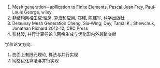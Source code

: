 
1. Mesh generation--apllication to Finite Elements, Pascal Jean Frey, Paul-Louis George, wiley
1. 非结构网格生成:理念, 算法和应用, 郑耀, 陈建军, 科学出版社
1. Delaunay Mesh Generation Cheng, Siu-Wing; Dey, Tamal K.; Shewchuk, Jonathan Richard 
2012-12, CRC Press
1. 张林波, 并行计算导论
1.网格生成与优化国内外最新文献

学位论文方向:
1. 曲面上有限元理论, 算法与并行实现 
1. 网格优化算法与并行实现

